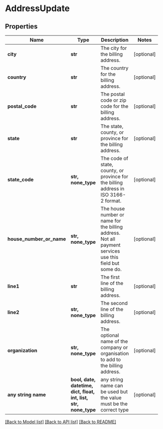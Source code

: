 # AddressUpdate


## Properties
Name | Type | Description | Notes
------------ | ------------- | ------------- | -------------
**city** | **str** | The city for the billing address. | [optional] 
**country** | **str** | The country for the billing address. | [optional] 
**postal_code** | **str** | The postal code or zip code for the billing address. | [optional] 
**state** | **str** | The state, county, or province for the billing address. | [optional] 
**state_code** | **str, none_type** | The code of state, county, or province for the billing address in ISO 3166-2 format. | [optional] 
**house_number_or_name** | **str, none_type** | The house number or name for the billing address. Not all payment services use this field but some do. | [optional] 
**line1** | **str** | The first line of the billing address. | [optional] 
**line2** | **str, none_type** | The second line of the billing address. | [optional] 
**organization** | **str, none_type** | The optional name of the company or organisation to add to the billing address. | [optional] 
**any string name** | **bool, date, datetime, dict, float, int, list, str, none_type** | any string name can be used but the value must be the correct type | [optional]

[[Back to Model list]](../README.md#documentation-for-models) [[Back to API list]](../README.md#documentation-for-api-endpoints) [[Back to README]](../README.md)


